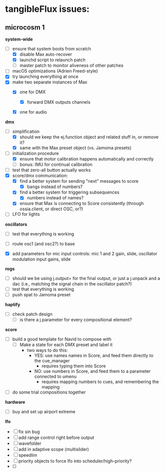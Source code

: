 # tangibleFlux issues:

## microcosm 1

**system-wide**
- [ ] ensure that system boots from scratch
	- [x] disable Max auto-recover
	- [x] launchd script to relaunch patch
	- [ ] master patch to monitor aliveness of other patches
- [ ] macOS optimizations (Adrien Freed-style)
- [x] try launching everything at once
- [x] make two separate instances of Max
	- [x] one for DMX
		- [x] forward DMX outputs channels
	- [x] one for audio



**dmx**
- [ ] simplification
	- [x] should we keep the ej.function object and related stuff in, or remove it?
	- [x] same with the Max preset object (vs. Jamoma presets)
- [ ] initialization procedure
	- [x] ensure that motor calibration happens automatically and correctly
	- [ ] bonus: IMU for continual calibration
- [ ] test that zero-all button actually works
- [x] score/dmx communication:
	- [x] find a better system for sending "next" messages to score
		- [x] bangs instead of numbers?
	- [x] find a better system for triggering subsequences
		- [x] numbers instead of names?
	- [x] ensure that Max is connecting to Score consistently (through ossia.client, or direct OSC, or?)
- [ ] LFO for lights

**oscillators**
- [ ] test that everything is working
- [ ] route osc1 (and osc2?) to base
- [x] add parameters for mic input controls: mic 1 and 2 gain, slide, oscillator modulation input gains, slide


**rogs**
- [ ] should we be using j.output= for the final output, or just a j.unpack and a dac (i.e., matching the signal chain in the oscillator patch?)
- [ ] test that everything is working
- [ ] push spat to Jamoma preset

**haptify**
- [ ] check patch design
	- [ ] is there a j.parameter for every compositional element?

**score**
- [ ] build a good template for Navid to compose with
	- [ ] Make a state for each DMX preset and label it
		- two ways to do this:
			- YES: use names names in Score, and feed them directly to the cue_manager
				- requires typing them into Score
			- NO: use numbers in Score, and feed them to a parameter connected to umenu
				- requires mapping numbers to cues, and remembering the mapping
- [ ] do some trial compositions together

**hardware**

- [ ] buy and set up airport extreme

**lfo**

- [ ] fix sin bug
- [ ] add range control right before output
- [ ] wavefolder
- [ ] add in adaptive scope (multislider)
- [ ] speedlim
- [ ] priority objects to force lfo into scheduler/high-priority?
- [ ] 